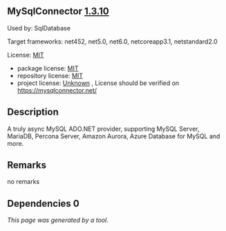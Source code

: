 MySqlConnector [1.3.10](https://www.nuget.org/packages/MySqlConnector/1.3.10)
--------------------

Used by: SqlDatabase

Target frameworks: net452, net5.0, net6.0, netcoreapp3.1, netstandard2.0

License: [MIT](../../../../licenses/mit) 

- package license: [MIT](https://licenses.nuget.org/MIT) 
- repository license: [MIT](https://github.com/mysql-net/MySqlConnector.git) 
- project license: [Unknown](https://mysqlconnector.net/) , License should be verified on https://mysqlconnector.net/

Description
-----------
A truly async MySQL ADO.NET provider, supporting MySQL Server, MariaDB, Percona Server, Amazon Aurora, Azure Database for MySQL and more.

Remarks
-----------
no remarks


Dependencies 0
-----------


*This page was generated by a tool.*
